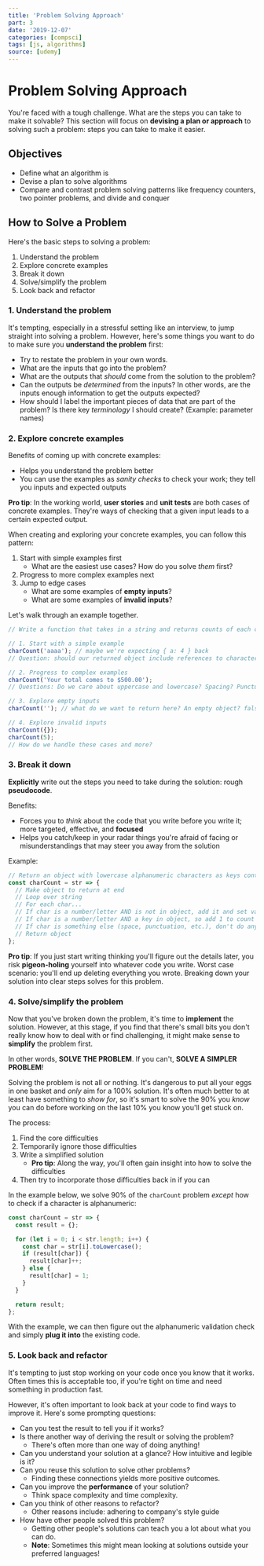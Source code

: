 ```yaml
---
title: 'Problem Solving Approach'
part: 3
date: '2019-12-07'
categories: [compsci]
tags: [js, algorithms]
source: [udemy]
---
```


# Problem Solving Approach

You're faced with a tough challenge. What are the steps you can take to make it solvable? This section will focus on **devising a plan or approach** to solving such a problem: steps you can take to make it easier.

## Objectives

- Define what an algorithm is
- Devise a plan to solve algorithms
- Compare and contrast problem solving patterns like frequency counters, two pointer problems, and divide and conquer

## How to Solve a Problem

Here's the basic steps to solving a problem:

1. Understand the problem
2. Explore concrete examples
3. Break it down
4. Solve/simplify the problem
5. Look back and refactor

### 1. Understand the problem

It's tempting, especially in a stressful setting like an interview, to jump straight into solving a problem. However, here's some things you want to do to make sure you **understand the problem** first:

- Try to restate the problem in your own words.
- What are the inputs that go into the problem?
- What are the outputs that _should_ come from the solution to the problem?
- Can the outputs be _determined_ from the inputs? In other words, are the inputs enough information to get the outputs expected?
- How should I label the important pieces of data that are part of the problem? Is there key _terminology_ I should create? (Example: parameter names)

### 2. Explore concrete examples

Benefits of coming up with concrete examples:

- Helps you understand the problem better
- You can use the examples as _sanity checks_ to check your work; they tell you inputs and expected outputs

**Pro tip**: In the working world, **user stories** and **unit tests** are both cases of concrete examples. They're ways of checking that a given input leads to a certain expected output.

When creating and exploring your concrete examples, you can follow this pattern:

1. Start with simple examples first
   - What are the easiest use cases? How do you solve _them_ first?
2. Progress to more complex examples next
3. Jump to edge cases
   - What are some examples of **empty inputs**?
   - What are some examples of **invalid inputs**?

Let's walk through an example together.

```js
// Write a function that takes in a string and returns counts of each character in the string

// 1. Start with a simple example
charCount('aaaa'); // maybe we're expecting { a: 4 } back
// Question: should our returned object include references to characters that have a 0 count? Like { a: 4, b: 0, ... }

// 2. Progress to complex examples
charCount('Your total comes to $500.00');
// Questions: Do we care about uppercase and lowercase? Spacing? Punctuation? Special characters? Numbers?

// 3. Explore empty inputs
charCount(''); // what do we want to return here? An empty object? false? null? undefined?

// 4. Explore invalid inputs
charCount({});
charCount(5);
// How do we handle these cases and more?
```

### 3. Break it down

**Explicitly** write out the steps you need to take during the solution: rough **pseudocode**.

Benefits:

- Forces you to _think_ about the code that you write before you write it; more targeted, effective, and **focused**
- Helps you catch/keep in your radar things you're afraid of facing or misunderstandings that may steer you away from the solution

Example:

```js
// Return an object with lowercase alphanumeric characters as keys containing counts
const charCount = str => {
  // Make object to return at end
  // Loop over string
  // For each char...
  // If char is a number/letter AND is not in object, add it and set value to 1
  // If char is a number/letter AND a key in object, so add 1 to count
  // If char is something else (space, punctuation, etc.), don't do anything
  // Return object
};
```

**Pro tip**: If you just start writing thinking you'll figure out the details later, you risk **pigeon-holing** yourself into whatever code you write. Worst case scenario: you'll end up deleting everything you wrote. Breaking down your solution into clear steps solves for this problem.

### 4. Solve/simplify the problem

Now that you've broken down the problem, it's time to **implement** the solution. However, at this stage, if you find that there's small bits you don't really know how to deal with or find challenging, it might make sense to **simplify** the problem first.

In other words, **SOLVE THE PROBLEM**. If you can't, **SOLVE A SIMPLER PROBLEM**!

Solving the problem is not all or nothing. It's dangerous to put all your eggs in one basket and _only_ aim for a 100% solution. It's often much better to at least have something to _show for_, so it's smart to solve the 90% you _know_ you can do before working on the last 10% you know you'll get stuck on.

The process:

1. Find the core difficulties
2. Temporarily ignore those difficulties
3. Write a simplified solution
   - **Pro tip**: Along the way, you'll often gain insight into how to solve the difficulties
4. Then try to incorporate those difficulties back in if you can

In the example below, we solve 90% of the `charCount` problem _except_ how to check if a character is alphanumeric:

```js
const charCount = str => {
  const result = {};

  for (let i = 0; i < str.length; i++) {
    const char = str[i].toLowercase();
    if (result[char]) {
      result[char]++;
    } else {
      result[char] = 1;
    }
  }

  return result;
};
```

With the example, we can then figure out the alphanumeric validation check and simply **plug it into** the existing code.

### 5. Look back and refactor

It's tempting to just stop working on your code once you know that it works. Often times this is acceptable too, if you're tight on time and need something in production fast.

However, it's often important to look back at your code to find ways to improve it. Here's some prompting questions:

- Can you test the result to tell you if it works?
- Is there another way of deriving the result or solving the problem?
  - There's often more than one way of doing anything!
- Can you understand your solution at a glance? How intuitive and legible is it?
- Can you reuse this solution to solve other problems?
  - Finding these connections yields more positive outcomes.
- Can you improve the **performance** of your solution?
  - Think space complexity and time complexity.
- Can you think of other reasons to refactor?
  - Other reasons include: adhering to company's style guide
- How have other people solved this problem?
  - Getting other people's solutions can teach you a lot about what you can do.
  - **Note**: Sometimes this might mean looking at solutions outside your preferred languages!
